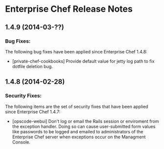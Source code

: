 # Enterprise Chef Release Notes

## 1.4.9 (2014-03-??)

### Bug Fixes:

The following bug fixes have been applied since Enterprise Chef 1.4.8:

* [private-chef-cookbooks] Provide default value for jetty log path to fix dotfile deletion bug.

## 1.4.8 (2014-02-28)

### Security Fixes:

The following items are the set of security fixes that have been applied since Enterprise Chef 1.4.7:

* [opscode-webui] Don't log or email the Rails session or enviroment from the exception handler. Doing so can cause user-submitted form values like passwords to be logged and emailed to administrators of the Enterprise Chef server when exceptions occur on the Managment Console.
